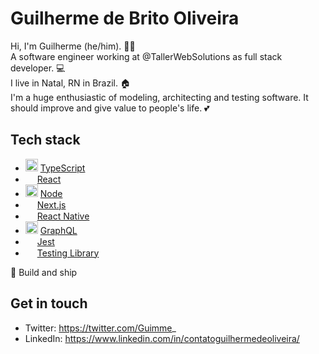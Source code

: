 # Guilherme de Brito Oliveira
Hi, I'm Guilherme (he/him). :technologist: <br />
A software engineer working at @TallerWebSolutions as full stack developer. :computer: <br />
I live in Natal, RN in Brazil. :house: <br />
I'm a huge enthusiastic of modeling, architecting and testing software. It should improve and give value to people's life. 💕

## Tech stack
- <img src="https://miro.medium.com/max/816/1*mn6bOs7s6Qbao15PMNRyOA.png" height="20px" /> [TypeScript](https://github.com/microsoft/TypeScript)
- <img src="https://reactnative.dev/img/header_logo.svg" height="15px" /> [React](https://github.com/facebook/react)
- <img src="https://nodejs.org/static/images/logo-hexagon-card.png" height="20px" /> [Node](https://github.com/nodejs/node)
- <img src="https://upload.wikimedia.org/wikipedia/commons/thumb/8/8e/Nextjs-logo.svg/800px-Nextjs-logo.svg.png" height="15px" /> [Next.js](https://github.com/zeit/next.js/)
- <img src="https://encrypted-tbn0.gstatic.com/images?q=tbn%3AANd9GcT_aOiBE0YqZ0HYiasvYO5-ViKVnYzEBvhzpw&usqp=CAU" height="15px" /> [React Native](https://github.com/facebook/react-native)
- <img src="https://miro.medium.com/max/450/1*17U-yzBfoMgkFpuawnmUnw.png" height="20px" /> [GraphQL](https://github.com/graphql)
- <img src="https://seeklogo.com/images/J/jest-logo-F9901EBBF7-seeklogo.com.png" height="15px" /> [Jest](https://github.com/facebook/jest)
- <img src="https://testing-library.com/img/octopus-128x128.png" height="15px" /> [Testing Library](https://github.com/testing-library)

🚀 Build and ship

## Get in touch
- Twitter: https://twitter.com/Guimme_
- LinkedIn: https://www.linkedin.com/in/contatoguilhermedeoliveira/
